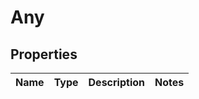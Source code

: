 
# Any

## Properties
Name | Type | Description | Notes
------------ | ------------- | ------------- | -------------



